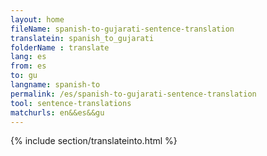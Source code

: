 ```yaml
---
layout: home
fileName: spanish-to-gujarati-sentence-translation
translatein: spanish_to_gujarati
folderName : translate
lang: es
from: es
to: gu
langname: spanish-to
permalink: /es/spanish-to-gujarati-sentence-translation
tool: sentence-translations
matchurls: en&&es&&gu
---
```

{% include section/translateinto.html %}

